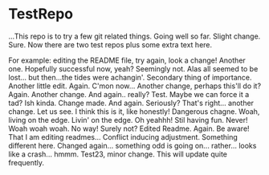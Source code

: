 TestRepo
========

...This repo is to try a few git related things. Going well so far. Slight change. Sure. Now there are two test repos plus some extra text here.

For example: editing the README file, try again, look a change! Another one. Hopefully successful now, yeah? Seemingly not. Alas all seemed to be lost... but then...the tides were achangin'. Secondary thing of importance. Another little edit. Again. C'mon now... Another change, perhaps this'll do it? Again. Another change. And again.. really? Test. Maybe we can force it a tad? Ish kinda. Change made. And again. Seriously? That's right... another change. Let us see. I think this is it, like honestly! Dangerous chagne. Woah, living on the edge. Livin' on the edge. Oh yeahhh! Stil having fun. Never!
Woah woah woah.
No way! Surely not?
Edited Readme. Again. Be aware! That I am editing readmes...
Conflict inducing adjustment. Something different here.
Changed again... something odd is going on... rather... looks like a crash... hmmm.	
Test23, minor change. This will update quite frequently.
